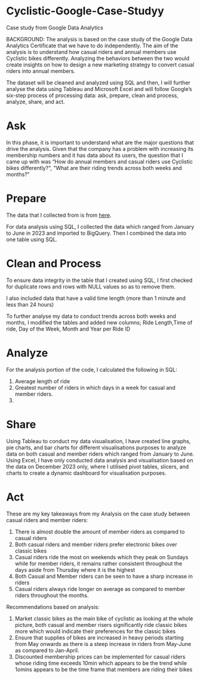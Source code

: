 # Cyclistic-Google-Case-Studyy
Case study from Google Data Analytics 

BACKGROUND: The analysis is based on the case study of the Google Data Analytics Certificate that we have to do independently. The aim of the analysis is to understand how casual riders and annual members use Cyclistic bikes differently. Analyzing the behaviors between the two would create insights on how to design a new marketing strategy to convert casual riders into annual members.

The dataset will be cleaned and analyzed using SQL and then, I will further analyse the data using Tableau and Microsoft Excel and will follow Google’s six-step process of processing data: ask, prepare, clean and process, analyze, share, and act.

# Ask

In this phase, it is important to understand what are the major questions that drive the analysis. Given that the company has a problem with increasing its membership numbers and it has data about its users, the question that I came up with was
“How do annual members and casual riders use Cyclistic bikes differently?", "What are their riding trends across both weeks and months?"

# Prepare

The data that I collected from is from [here](https://divvy-tripdata.s3.amazonaws.com/index.html). 

For data analysis using SQL, I collected the data which ranged from January to June in 2023 and imported to BigQuery. Then I combined the data into one table using SQL.

# Clean and Process

To ensure data integrity in the table that I created using SQL, I first checked for duplicate rows and rows with NULL values so as to remove them. 

I also included data that have a valid time length (more than 1 minute and less than 24 hours)

To further analyse my data to conduct trends across both weeks and months, I modified the tables and added new columns;  Ride Length,Time of ride, Day of the Week, Month and Year per Ride ID

# Analyze

For the analysis portion of the code, I calculated the following in SQL:

1. Average length of ride
2. Greatest number of riders in which days in a week for casual and member riders.
3. 


# Share

Using Tableau to conduct my data visualisation, I have created line graphs, pie charts, and bar charts for different visualisations purposes to analyze data on both casual and member riders which ranged from January to June.
Using Excel, I have only conducted data analysis and visualisation based on the data on December 2023 only, where I utilised pivot tables, slicers, and charts to create a dynamic dashboard for visualisation purposes.

# Act 

These are my key takeaways from my Analysis on the case study between casual riders and member riders: 
1. There is almost double the amount of member riders as compared to casual riders 
2. Both casual riders and member riders prefer electronic bikes over classic bikes
3. Casual riders ride the most on weekends which they peak on Sundays while for member riders, it remains rather consistent throughout the days aside from Thursday where it is the highest
4. Both Casual and Member riders can be seen to have a sharp increase in riders 
5. Casual riders always ride longer on average as compared to member riders throughout the months.

Recommendations based on analysis: 
1. Market classic bikes as the main bike of cyclistic as looking at the whole picture, both casual and member risers significantly ride classic bikes more which would indicate their preferences for the classic bikes
2. Ensure that supplies of bikes are increased in heavy periods starting from May onwards as there is a steep increase in riders from May-June as compared to Jan-April.
3. Discounted membership prices can be implemented for casual riders whose riding time  exceeds 10min which appears to be the trend while 1omins appears to be the time frame that members are riding their bikes
